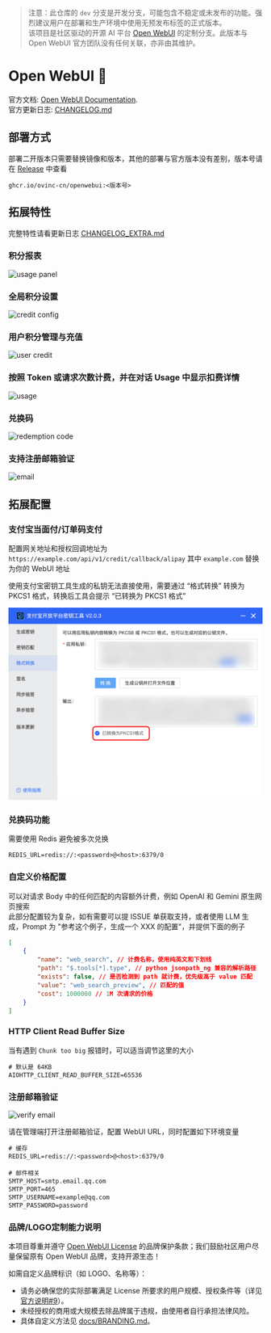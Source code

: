 > 注意：此仓库的 `dev` 分支是开发分支，可能包含不稳定或未发布的功能。强烈建议用户在部署和生产环境中使用无预发布标签的正式版本。  
> 该项目是社区驱动的开源 AI 平台 [Open WebUI](https://github.com/open-webui/open-webui) 的定制分支。此版本与 Open WebUI 官方团队没有任何关联，亦非由其维护。

# Open WebUI 👋

官方文档: [Open WebUI Documentation](https://docs.openwebui.com/).  
官方更新日志: [CHANGELOG.md](./CHANGELOG.md)

## 部署方式

部署二开版本只需要替换镜像和版本，其他的部署与官方版本没有差别，版本号请在 [Release](https://github.com/ovinc-cn/openwebui/releases/latest) 中查看

```
ghcr.io/ovinc-cn/openwebui:<版本号>
```

## 拓展特性

完整特性请看更新日志 [CHANGELOG_EXTRA.md](./CHANGELOG_EXTRA.md)

### 积分报表

![usage panel](./docs/usage_panel.png)

### 全局积分设置

![credit config](./docs/credit_config.png)

### 用户积分管理与充值

![user credit](./docs/user_credit.png)

### 按照 Token 或请求次数计费，并在对话 Usage 中显示扣费详情

![usage](./docs/usage.png)

### 兑换码

![redemption code](./docs/redemption.png)

### 支持注册邮箱验证

![email](./docs/sign_verify_user.png)

## 拓展配置

### 支付宝当面付/订单码支付

配置网关地址和授权回调地址为 `https://example.com/api/v1/credit/callback/alipay` 其中 `example.com` 替换为你的 WebUI 地址

使用支付宝密钥工具生成的私钥无法直接使用，需要通过 “格式转换” 转换为 PKCS1 格式，转换后工具会提示 “已转换为 PKCS1 格式”

![alipay_private_key](docs/alipay_private_key.png)

### 兑换码功能

需要使用 Redis 避免被多次兑换

```
REDIS_URL=redis://:<password>@<host>:6379/0
```

### 自定义价格配置

可以对请求 Body 中的任何匹配的内容额外计费，例如 OpenAI 和 Gemini 原生网页搜索  
此部分配置较为复杂，如有需要可以提 ISSUE 单获取支持，或者使用 LLM 生成，Prompt 为 "参考这个例子，生成一个 XXX 的配置"，并提供下面的例子

```json
[
	{
		"name": "web_search", // 计费名称，使用纯英文和下划线
		"path": "$.tools[*].type", // python jsonpath_ng 兼容的解析路径
		"exists": false, // 是否检测到 path 就计费，优先级高于 value 匹配
		"value": "web_search_preview", // 匹配的值
		"cost": 1000000 // 1M 次请求的价格
	}
]
```

### HTTP Client Read Buffer Size

当有遇到 `Chunk too big` 报错时，可以适当调节这里的大小

```
# 默认是 64KB
AIOHTTP_CLIENT_READ_BUFFER_SIZE=65536
```

### 注册邮箱验证

![verify email](./docs/signup_verify.png)

请在管理端打开注册邮箱验证，配置 WebUI URL，同时配置如下环境变量

```
# 缓存
REDIS_URL=redis://:<password>@<host>:6379/0

# 邮件相关
SMTP_HOST=smtp.email.qq.com
SMTP_PORT=465
SMTP_USERNAME=example@qq.com
SMTP_PASSWORD=password
```

### 品牌/LOGO定制能力说明

本项目尊重并遵守 [Open WebUI License](https://docs.openwebui.com/license) 的品牌保护条款；我们鼓励社区用户尽量保留原有 Open WebUI 品牌，支持开源生态！

如需自定义品牌标识（如 LOGO、名称等）：

- 请务必确保您的实际部署满足 License 所要求的用户规模、授权条件等（详见 [官方说明#9](https://docs.openwebui.com/license#9-what-about-forks-can-i-start-one-and-remove-all-open-webui-mentions)）。
- 未经授权的商用或大规模去除品牌属于违规，由使用者自行承担法律风险。
- 具体自定义方法见 [docs/BRANDING.md](./docs/BRANDING.md)。
